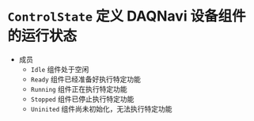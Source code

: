 # `ControlState` 定义 DAQNavi 设备组件的运行状态

* 成员
  * `Idle` 组件处于空闲
  * `Ready` 组件已经准备好执行特定功能
  * `Running` 组件正在执行特定功能
  * `Stopped` 组件已停止执行特定功能
  * `Uninited` 组件尚未初始化，无法执行特定功能
